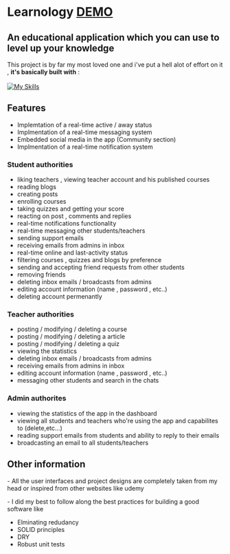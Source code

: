 # Learnology [DEMO](https://learnoloogy.netlify.app/)

## An educational application which you can use to level up your knowledge 

This project is by far my most loved one and i've put a hell alot of effort on it , **it's basically built with** : <br/><br/>
[![My Skills](https://skills.thijs.gg/icons?i=angular,tailwind,ts,mongodb,nodejs)](https://skills.thijs.gg)


## Features 


* Implemtation of a real-time active / away status 
* Implmentation of a real-time messaging system
* Embedded social media in the app (Community section)
* Implmentation of a real-time notification system
### Student authorities
  * liking teachers , viewing teacher account and his published courses
  * reading blogs
  * creating posts
  * enrolling courses
  * taking quizzes and getting your score
  * reacting on post , comments and replies
  * real-time notifications functionality
  * real-time messaging other students/teachers
  * sending support emails
  * receiving emails from admins in inbox
  * real-time online and last-activity status
  * filtering courses , quizzes and blogs by preference
  * sending and accepting friend requests from other students
  * removing friends 
  * deleting inbox emails / broadcasts from admins
  * editing account information (name , password , etc..)
  * deleting account permenantly

### Teacher authorities
  * posting / modifying / deleting a course 
  * posting / modifying / deleting a article 
  * posting / modifying / deleting a quiz
  * viewing the statistics
  * deleting inbox emails / broadcasts from admins
  * receiving emails from admins in inbox
  * editing account information (name , password , etc..)
  * messaging other students and search in the chats

### Admin authorites
  * viewing the statistics of the app in the dashboard
  * viewing all students and teachers who're using the app and capabilites to (delete,etc...)
  * reading support emails from students and ability to
  reply to their emails
  * broadcasting an email to all students/teachers 


## Other information

\- All the user interfaces and project designs are completely taken from my head or inspired from other websites like udemy  <br/>

\- I did my best to follow along the best practices
for building a good software
like
 * Elminating redudancy
 * SOLID principles
 * DRY 
 * Robust unit tests
